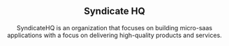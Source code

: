 <h2 align="center">
Syndicate HQ</h2>

<p align="center">
SyndicateHQ is an organization that focuses on building micro-saas applications with a focus on delivering high-quality products and services.
</p>
